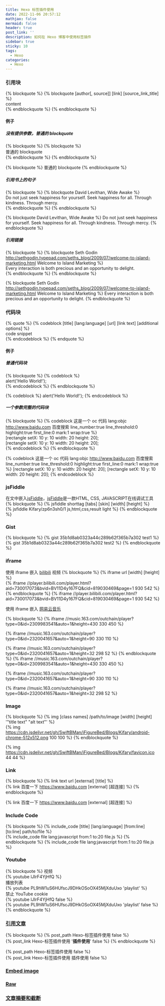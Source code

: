 ```yaml
---
title: Hexo 标签插件使用
date: 2022-11-06 20:57:12
mathjax: false
mermaid: false
header: true
post_link: ''
description: 如何在 Hexo 博客中使用标签插件
sidebar: true
sticky: 10
tags:
  - Hexo
categories:
  - Hexo
---
```


### 引用块

{% blockquote %}
\{\% blockquote [author[, source]] [link] [source_link_title] \%\}</br>
content</br>
\{\% endblockquote \%\}
{% endblockquote %}

#### 例子

##### 没有提供参数，普通的 **blockquote**

{% blockquote %}
\{\% blockquote \%\}</br>
普通的 blockquote</br>
\{\% endblockquote \%\}
{% endblockquote %}

{% blockquote %}
普通的 blockquote
{% endblockquote %}

##### 引用书上的句子

{% blockquote %}
\{\% blockquote David Levithan, Wide Awake \%\}</br>
Do not just seek happiness for yourself. Seek happiness for all. Through kindness. Through mercy.</br>
\{\% endblockquote \%\}
{% endblockquote %}

{% blockquote David Levithan, Wide Awake %}
Do not just seek happiness for yourself. Seek happiness for all. Through kindness. Through mercy.
{% endblockquote %}

##### 引用链接

{% blockquote %}
\{\% blockquote Seth Godin http://sethgodin.typepad.com/seths_blog/2009/07/welcome-to-island-marketing.html Welcome to Island Marketing \%\}</br>
Every interaction is both precious and an opportunity to delight.</br>
\{\% endblockquote \%\}
{% endblockquote %}

{% blockquote Seth Godin http://sethgodin.typepad.com/seths_blog/2009/07/welcome-to-island-marketing.html Welcome to Island Marketing %}
Every interaction is both precious and an opportunity to delight.
{% endblockquote %}

### 代码块
{% quote %}
\{\% codeblock [title] [lang:language] [url] [link text] [additional options] \%\}</br>
code snippet</br>
\{\% endcodeblock \%\}
{% endquote %}

#### 例子

##### 普通代码块
{% blockquote %}
\{\% codeblock \%\}</br>
alert(\'Hello World!\');</br>
\{\% endcodeblock \%\}
{% endblockquote %}

{% codeblock %}
alert('Hello World!');
{% endcodeblock %}

##### 一个参数完整的代码块

{% blockquote %}
\{\% codeblock 这是一个 oc 代码 lang:objc http://www.baidu.com 百度搜索 line_number:true line_threshold:0 highlight:true first_line:0 mark:1 wrap:true \%\}</br>
[rectangle setX: 10 y: 10 width: 20 height: 20];</br>
[rectangle setX: 10 y: 10 width: 20 height: 20];</br>
\{\% endcodeblock \%\}
{% endblockquote %}

{% codeblock 这是一个 oc 代码 lang:objc http://www.baidu.com 百度搜索 line_number:true line_threshold:0 highlight:true first_line:0 mark:1 wrap:true %}
[rectangle setX: 10 y: 10 width: 20 height: 20];
[rectangle setX: 10 y: 10 width: 20 height: 20];
{% endcodeblock %}

### jsFiddle

在文中嵌入[jsFiddle](https://jsfiddle.net)，[jsFiddle](https://jsfiddle.net)是一款HTML, CSS, JAVASCRIPT在线调试工具
{% blockquote %}
\{\% jsfiddle shorttag [tabs] [skin] [width] [height] \%\}</br>
\{\% jsfiddle Kifary/zp6n3sh0/1  js,html,css,result light \%\}
{% endblockquote %}

### Gist
{% blockquote %}
\{\% gist 35b1d8ab0323a44c289b62f365b7a302 test1 \%\}</br>
\{\% gist 35b1d8ab0323a44c289b62f365b7a302 test2 \%\}
{% endblockquote %}

### iframe
使用 iframe 嵌入 [bilibili](https://www.bilibili.com) 视频
{% blockquote %}
\{\% iframe url [width] [height] \%\}</br>
\{\% iframe //player.bilibili.com/player.html?aid=730017073&bvid=BV11D4y167FQ&cid=819030469&page=1 930 542 \%\}
{% endblockquote %}
{% iframe //player.bilibili.com/player.html?aid=730017073&bvid=BV11D4y167FQ&cid=819030469&page=1 930 542 %}

使用 iframe 嵌入 [网易云音乐](https://music.163.com)

{% blockquote %}
\{\% iframe //music.163.com/outchain/player?type=0&id=2309983541&auto=1&height=430 330 450 \%\}</br>

\{\% iframe //music.163.com/outchain/player?type=0&id=2320041657&auto=1&height=90 330 110 \%\}</br>

\{\% iframe //music.163.com/outchain/player?type=0&id=2320041657&auto=1&height=32 298 52 \%\}
{% endblockquote %}
{% iframe //music.163.com/outchain/player?type=0&id=2309983541&auto=1&height=430 330 450 %}

{% iframe //music.163.com/outchain/player?type=0&id=2320041657&auto=1&height=90 330 110 %}

{% iframe //music.163.com/outchain/player?type=0&id=2320041657&auto=1&height=32 298 52 %}

### Image
{% blockquote %}
\{\% img [class names] /path/to/image [width] [height] '"title text" "alt text"' \%\}</br>
\{\% img https://cdn.jsdelivr.net/gh/SwiftBMan/iFigureBed/Blogs/Kifary/android-chrome-512x512.png 100 100 \%\}
{% endblockquote %}

{% img https://cdn.jsdelivr.net/gh/SwiftBMan/iFigureBed/Blogs/Kifary/favicon.ico 44 44 %}

### Link
{% blockquote %}
\{\% link text url [external] [title] \%\}</br>
\{\% link 百度一下 https://www.baidu.com [external] [超连接] \%\}
{% endblockquote %}

{% link 百度一下 https://www.baidu.com [external] [超连接] %}

### Include Code
{% blockquote %}
\{\% include_code [title] [lang:language] [from:line] [to:line] path/to/file \%\}</br>
\{\% include_code file lang:javascript from:1 to:20 file.js \%\}
{% endblockquote %}
{% include_code file lang:javascript from:1 to:20 file.js %}

### Youtube
{% blockquote %}
视频</br>
\{\% youtube lJIrF4YjHfQ \%\}</br>
播放列表</br>
\{\% youtube PL9hW1uS6HUfscJ9DHkOSoOX45MjXduUxo 'playlist' \%\}</br>
禁止 YouTube cookie</br>
\{\% youtube lJIrF4YjHfQ false \%\}</br>
\{\% youtube PL9hW1uS6HUfscJ9DHkOSoOX45MjXduUxo 'playlist' false \%\}
{% endblockquote %}

### [引用文章](https://hexo.io/zh-cn/docs/tag-plugins#引用文章)
{% blockquote %}
\{\% post_path Hexo-标签插件使用 false \%\}</br>
\{\% post_link Hexo-标签插件使用 '<b>插件使用</b>' false \%\}
{% endblockquote %}

{% post_path Hexo-标签插件使用 false %}</br>
{% post_link Hexo-标签插件使用 插件使用 false %}

### [Embed image](https://hexo.io/zh-cn/docs/tag-plugins#Embed-image)

### [Raw](https://hexo.io/zh-cn/docs/tag-plugins#Raw)

### [文章摘要和截断](https://hexo.io/zh-cn/docs/tag-plugins#文章摘要和截断)

